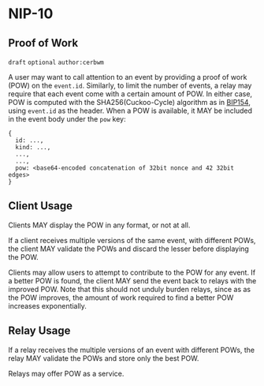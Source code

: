 NIP-10
======

Proof of Work
-------------

`draft` `optional` `author:cerbwm`

A user may want to call attention to an event by
providing a proof of work (POW) on the `event.id`.
Similarly, to limit the number of events,
a relay may require that each event come with a certain amount of POW.
In either case, POW is computed with the SHA256(Cuckoo-Cycle) algorithm as in
[BIP154](https://bips.xyz/154#sha256cuckoo-cycle),
using `event.id` as the header.
When a POW is available, it MAY be included in the event body under the `pow` key:

```
{
  id: ...,
  kind: ...,
  ...,
  ...,
  pow: <base64-encoded concatenation of 32bit nonce and 42 32bit edges>
}
```

## Client Usage

Clients MAY display the POW in any format, or not at all.

If a client receives multiple versions of the same event, with different POWs,
the client MAY validate the POWs and discard the lesser
before displaying the POW.

Clients may allow users to attempt to contribute to the POW for any event.
If a better POW is found,
the client MAY send the event back to relays with the improved POW.
Note that this should not unduly burden relays,
since as as the POW improves,
the amount of work required to find a better POW
increases exponentially.

## Relay Usage

If a relay receives the multiple versions of an event with different POWs,
the relay MAY validate the POWs and store only the best POW.

Relays may offer POW as a service.
